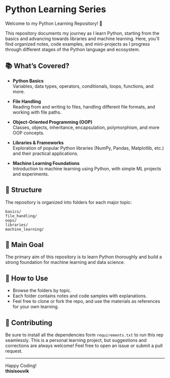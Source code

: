 # Python Learning Series

Welcome to my Python Learning Repository! 🚀

This repository documents my journey as I learn Python, starting from the basics and advancing towards libraries and machine learning. Here, you'll find organized notes, code examples, and mini-projects as I progress through different stages of the Python language and ecosystem.

## 📚 What’s Covered?

- **Python Basics**  
  Variables, data types, operators, conditionals, loops, functions, and more.

- **File Handling**  
  Reading from and writing to files, handling different file formats, and working with file paths.

- **Object-Oriented Programming (OOP)**  
  Classes, objects, inheritance, encapsulation, polymorphism, and more OOP concepts.

- **Libraries & Frameworks**  
  Exploration of popular Python libraries (NumPy, Pandas, Matplotlib, etc.) and their practical applications.

- **Machine Learning Foundations**  
  Introduction to machine learning using Python, with simple ML projects and experiments.

## 📝 Structure

The repository is organized into folders for each major topic:
```
basics/
file_handling/
oops/
libraries/
machine_learning/
```

## 🎯 Main Goal

The primary aim of this repository is to learn Python thoroughly and build a strong foundation for machine learning and data science.

## 🌱 How to Use

- Browse the folders by topic.
- Each folder contains notes and code samples with explanations.
- Feel free to clone or fork the repo, and use the materials as references for your own learning.

## 🤝 Contributing

Be sure to install all the dependencies form ```requirements.txt``` to run this rep seamlessly.
This is a personal learning project, but suggestions and corrections are always welcome! Feel free to open an issue or submit a pull request.

---

Happy Coding!  
**thisisouvik**
